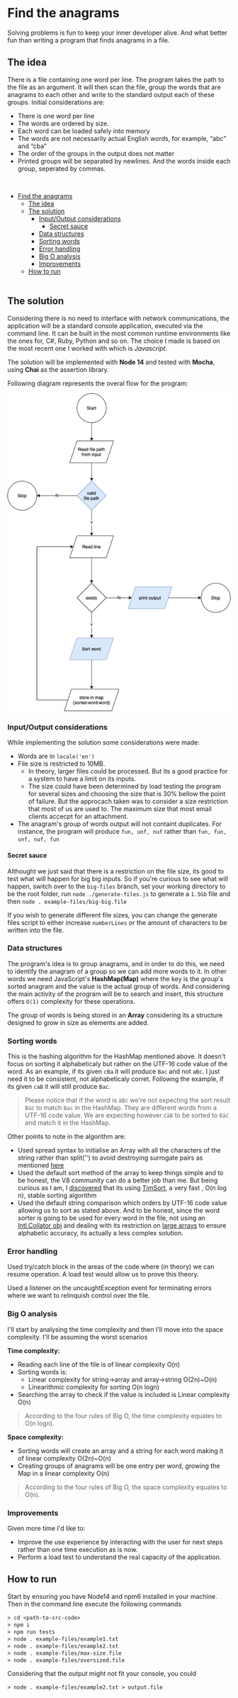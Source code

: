 # Find the anagrams
Solving problems is fun to keep your inner developer alive.
And what better fun than writing a program that finds anagrams in a file.

## The idea
There is a file containing one word per line. The program takes the path to the file as an argument. It will then scan the file, group the words that are anagrams to each other and write to the standard output each of these groups. Initial considerations are:
* There is one word per line
* The words are ordered by size.
* Each word can be loaded safely into memory
* The words are not necessarily actual English words, for example, “abc” and “cba”
* The order of the groups in the output does not matter
* Printed groups will be separated by newlines. And the words inside each group, seperated by commas.

<br/>

- [Find the anagrams](#find-the-anagrams)
  - [The idea](#the-idea)
  - [The solution](#the-solution)
    - [Input/Output considerations](#inputoutput-considerations)
      - [Secret sauce](#secret-sauce)
    - [Data structures](#data-structures)
    - [Sorting words](#sorting-words)
    - [Error handling](#error-handling)
    - [Big O analysis](#big-o-analysis)
    - [Improvements](#improvements)
  - [How to run](#how-to-run)
<br/><br/>

## The solution
Considering there is no need to interface with network communications, the application will be a standard console application, executed via the command line. It can be built in the most common runtime environments like the ones for, C#, Ruby, Python and so on. The choice I made is based on the most recent one I worked with which is *Javascript*.

The solution will be implemented with **Node 14** and tested with **Mocha**, using **Chai** as the assertion library.

Following diagram represents the overal flow for the program:

![](./overall-idea.png)

### Input/Output considerations
While implementing the solution some considerations were made:
* Words are in `locale('en')`
* File size is restricted to 10MB.
   * In theory, larger files could be processed. But its a good practice for a system to have a limit on its inputs.
   * The size could have been determined by load testing the program for several sizes and choosing the size that is 30% bellow the point of failure. But the approcach taken was to consider a size restriction that most of us are used to. The maximum size that most email clients accecpt for an attachment.
* The anagram's group of words output will not containt duplicates. For instance, the program will produce `fun, unf, nuf` rather than `fun, fun, unf, nuf, fun`

#### Secret sauce
Althought we just said that there is a restriction on the file size, its good to test what will happen for big big inputs. So if you're curious to see what will happen, switch over to the `big-files` branch, set your working directory to be the root folder, run `node ./generate-files.js` to generate a `1.5Gb` file and then `node . example-files/big-big.file`

If you wish to generate different file sizes, you can change the generate files script to either increase `numberLines` or the amount of characters to be written into the file.

### Data structures
The program's idea is to group anagrams, and in order to do this, we need to identify the anagram of a group so we can add more words to it. In other words we need JavaScript's **HashMap(Map)** where the key is the group's sorted anagram and the value is the actual group of words. And considering the main activity of the program will be to search and insert, this structure offers `O(1)` complexity for these operations.

The group of words is being stored in an **Array** considering its a structure designed to grow in size as elements are added.

### Sorting words
This is the hashing algorithm for the HashMap mentioned above. It doesn't focus on sorting it alphabeticaly but rather on the UTF-16 code value of the word. As an example, if its given `cBa` it will produce `Bac` and not `aBc`. I just need it to be consistent, not alphabeticaly corret. Followng the example, if its given `caB` it will still produce `Bac`.

> Please notice that if the word is `äBć` we're not expecting the sort result `Bäć` to match `Bac` in the HashMap. They are different words from a UTF-16 code value. We are expecting however `ćäB` to be sorted to `Bäć` and match it in the HashMap.

Other points to note in the algorithm are:

* Used spread syntax to initialise an Array with all the characters of the string rather than split('') to avoid destroying surrogate pairs as mentioned [here](https://developer.mozilla.org/en-US/docs/Web/JavaScript/Reference/Global_Objects/String/split#parameters)
* Used the default sort method of the array to keep things simple and to be honest, the V8 community can do a better job than me. But being curious as I am, I [discovered](https://github.com/v8/v8/blob/master/third_party/v8/builtins/array-sort.tq) that its using [TimSort](https://hackernoon.com/timsort-the-fastest-sorting-algorithm-youve-never-heard-of-36b28417f399), a very fast , O(n log n), stable sorting algorithm
* Used the default string comparison which orders by UTF-16 code value allowing us to sort as stated above. And to be honest, since the word sorter is going to be used for every word in the file, not using an [Intl.Collator obj]((https://developer.mozilla.org/en-US/docs/Web/JavaScript/Reference/Global_Objects/Array/sort#sorting_non-ascii_characters)) and dealing with its restriction on [large arrays](https://developer.mozilla.org/en-US/docs/Web/JavaScript/Reference/Global_Objects/String/localeCompare#performance) to ensure alphabetic accuracy, its actually a less complex solution.

### Error handling
Used try/catch block in the areas of the code where (in theory) we can resume operation. A load test would allow us to prove this theory.

Used a listener on the uncaughtException event for terminating errors where we want to relinquish control over the file.

### Big O analysis
I'll start by analysing the time complexity and then I'll move into the space complexity. I'll be assuming the worst scenarios

**Time complexity:**
* Reading each line of the file is of linear complexity O(n)
* Sorting words is:
   * Linear complexity for string->array and array->string O(2n)~O(n)
   * Linearithmic complexity for sorting O(n logn)
* Searching the array to check if the value is included is Linear complexity O(n)

> According to the four rules of Big O, the time complexity equates to O(n logn).

**Space complexity:**
* Sorting words will create an array and a string for each word making it of linear complexity O(2n)~O(n)
* Creating groups of anagrams will be one entry per word, growing the Map in a linear complexity O(n)

> According to the four rules of Big O, the space complexity equates to O(n).

### Improvements
Given more time I'd like to:
* Improve the use experience by interacting with the user for next steps rather than one time execution as is now.
* Perform a load test to understand the real capacity of the application.

## How to run
Start by ensuring you have Node14 and npm6 installed in your machine. Then in the command line execute the following commands
```
> cd <path-to-src-code>
> npm i
> npm run tests
> node . example-files/example1.txt
> node . example-files/example2.txt
> node . example-files/max-size.file
> node . example-files/oversized.file
```

Considering that the output might not fit your console, you could
```
> node . example-files/example2.txt > output.file
```